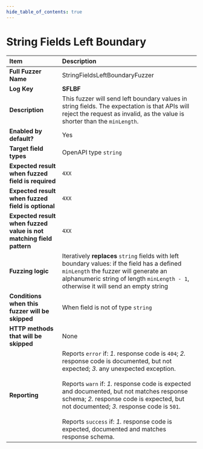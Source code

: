 ```yaml
--- 
hide_table_of_contents: true
---
```


# String Fields Left Boundary

| Item                                                                | Description                                                                                                                                                                                                                                                                                                                                                                                                                                 |
|:--------------------------------------------------------------------|:--------------------------------------------------------------------------------------------------------------------------------------------------------------------------------------------------------------------------------------------------------------------------------------------------------------------------------------------------------------------------------------------------------------------------------------------|
| **Full Fuzzer Name**                                                | StringFieldsLeftBoundaryFuzzer                                                                                                                                                                                                                                                                                                                                                                                                              |
| **Log Key**                                                         | **SFLBF**                                                                                                                                                                                                                                                                                                                                                                                                                                   |
| **Description**                                                     | This fuzzer will send left boundary values in string fields. The expectation is that APIs will reject the request as invalid, as the value is shorter than the `minLength`.                                                                                                                                                                                                                                                                 |
| **Enabled by default?**                                             | Yes                                                                                                                                                                                                                                                                                                                                                                                                                                         |
| **Target field types**                                              | OpenAPI type `string`                                                                                                                                                                                                                                                                                                                                                                                                                       |
| **Expected result when fuzzed field is required**                   | `4XX`                                                                                                                                                                                                                                                                                                                                                                                                                                       |
| **Expected result when fuzzed field is optional**                   | `4XX`                                                                                                                                                                                                                                                                                                                                                                                                                                       |
| **Expected result when fuzzed value is not matching field pattern** | `4XX`                                                                                                                                                                                                                                                                                                                                                                                                                                       |
| **Fuzzing logic**                                                   | Iteratively **replaces** `string` fields with left boundary values: if the field has a defined `minLength` the fuzzer will generate an alphanumeric string of length `minLength - 1`, otherwise it will send an empty string                                                                                                                                                                                                                |
| **Conditions when this fuzzer will be skipped**                     | When field is not of type `string`                                                                                                                                                                                                                                                                                                                                                                                                          |
| **HTTP methods that will be skipped**                               | None                                                                                                                                                                                                                                                                                                                                                                                                                                        |
| **Reporting**                                                       | Reports `error` if: *1.* response code is `404`; *2.* response code is documented, but not expected; *3.* any unexpected exception. <br/><br/> Reports `warn` if: *1.* response code is expected and documented, but not matches response schema; *2.* response code is expected, but not documented; *3.* response code is `501`. <br/><br/> Reports `success` if: *1.* response code is expected, documented and matches response schema. | 
